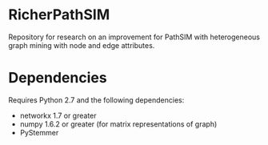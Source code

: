 RicherPathSIM
=============

Repository for research on an improvement for PathSIM with heterogeneous graph mining with node and edge attributes.

Dependencies
=============

Requires Python 2.7 and the following dependencies:
  * networkx 1.7 or greater
  * numpy 1.6.2 or greater (for matrix representations of graph)
  * PyStemmer